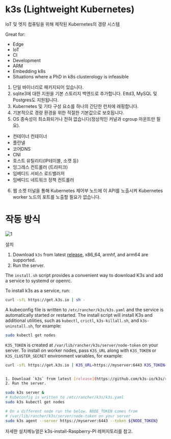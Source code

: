 # k3s (Lightweight Kubernetes)

IoT 및 엣지 컴퓨팅을 위해 제작된 Kubernetes의 경량 시스템

Great for:

* Edge
* IoT
* CI
* Development
* ARM
* Embedding k8s
* Situations where a PhD in k8s clusterology is infeasible

1. 단일 바이너리로 패키지되어 있습니다.
2. sqlite3에 대한 지원을 기본 스토리지 백엔드로 추가합니다. Ettd3, MySQL 및 Postgres도 지원됩니다.
3. Kubernetes 및 기타 구성 요소를 하나의 간단한 런처에 래핑합니다.
4. 기본적으로 경량 환경을 위한 적절한 기본값으로 보호됩니다.
5. OS 종속성이 최소화되거나 전혀 없습니다(정상적인 커널과 cgroup 마운트만 필요).
- 컨테이너 컨테이너
- 플란넬
- 코어DNS
- CNI
- 호스트 유틸리티(IP테이블, 소캣 등)
- 잉그레스 컨트롤러 (트라피크)
- 임베디드 서비스 로드밸러저
- 임베디드 네트워크 정책 컨트롤러
6. 웹 소켓 터널을 통해 Kubernetes 제어부 노드에 이 API를 노출시켜 Kubernetes worker 노드의 포트를 노출할 필요가 없습니다.

# 작동 방식

![1](https://user-images.githubusercontent.com/73589723/124220346-b2d6b880-db38-11eb-8e10-80ad51b9031b.PNG)

설치

1. Download `k3s` from latest [release](https://github.com/k3s-io/k3s/releases/latest), x86_64, armhf, and arm64 are supported.
1. Run the server.

The `install.sh` script provides a convenient way to download K3s and add a service to systemd or openrc.

To install k3s as a service, run:

```bash
curl -sfL https://get.k3s.io | sh -
```

A kubeconfig file is written to `/etc/rancher/k3s/k3s.yaml` and the service is automatically started or restarted.
The install script will install K3s and additional utilities, such as `kubectl`, `crictl`, `k3s-killall.sh`, and `k3s-uninstall.sh`, for example:

```bash
sudo kubectl get nodes
```

`K3S_TOKEN` is created at `/var/lib/rancher/k3s/server/node-token` on your server.
To install on worker nodes, pass `K3S_URL` along with
`K3S_TOKEN` or `K3S_CLUSTER_SECRET` environment variables, for example:

```bash
curl -sfL https://get.k3s.io | K3S_URL=https://myserver:6443 K3S_TOKEN=XXX sh -
```
```bash

1. Download `k3s` from latest [release](https://github.com/k3s-io/k3s/releases/latest), x86_64, armhf, and arm64 are supported.
2. Run the server.

sudo k3s server &
# Kubeconfig is written to /etc/rancher/k3s/k3s.yaml
sudo k3s kubectl get nodes

# On a different node run the below. NODE_TOKEN comes from
# /var/lib/rancher/k3s/server/node-token on your server
sudo k3s agent --server https://myserver:6443 --token ${NODE_TOKEN}
```
자세한 설치메뉴얼은 k3s-install-Raspberry-PI 레퍼지토리를 참고.


